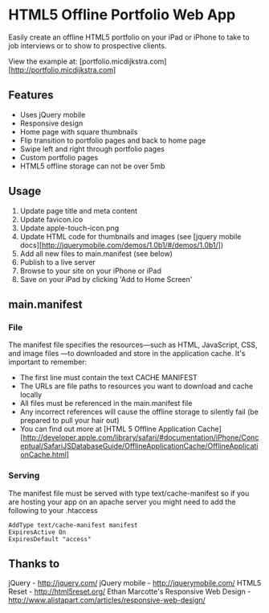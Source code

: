 # HTML5 Offline Portfolio Web App

Easily create an offline HTML5 portfolio on your iPad or iPhone to take to job interviews or to show to prospective clients.

View the example at: [portfolio.micdijkstra.com][http://portfolio.micdijkstra.com]

## Features

* Uses jQuery mobile
* Responsive design
* Home page with square thumbnails
* Flip transition to portfolio pages and back to home page
* Swipe left and right through portfolio pages
* Custom portfolio pages
* HTML5 offline storage can not be over 5mb


## Usage

1. Update page title and meta content
2. Update favicon.ico
3. Update apple-touch-icon.png
4. Update HTML code for thumbnails and images (see [jquery mobile docs][http://jquerymobile.com/demos/1.0b1/#/demos/1.0b1/])
5. Add all new files to main.manifest (see below)
6. Publish to a live server
7. Browse to your site on your iPhone or iPad
8. Save on your iPad by clicking 'Add to Home Screen'


## main.manifest

### File

The manifest file specifies the resources—such as HTML, JavaScript, CSS, and image files —to downloaded and store in the application cache. It's important to remember:
* The first line must contain the text CACHE MANIFEST
* The URLs are file paths to resources you want to download and cache locally
* All files must be referenced in the main.manifest file
* Any incorrect references will cause the offline storage to silently fail (be prepared to pull your hair out)
* You can find out more at [HTML 5 Offline Application Cache][http://developer.apple.com/library/safari/#documentation/iPhone/Conceptual/SafariJSDatabaseGuide/OfflineApplicationCache/OfflineApplicationCache.html]

### Serving

The manifest file must be served with type text/cache-manifest so if you are hosting your app on an apache server you might need to add the following to your .htaccess

    AddType text/cache-manifest manifest
    ExpiresActive On
    ExpiresDefault "access"

## Thanks to

jQuery - http://jquery.com/
jQuery mobile - http://jquerymobile.com/
HTML5 Reset - http://html5reset.org/
Ethan Marcotte's Responsive Web Design - http://www.alistapart.com/articles/responsive-web-design/